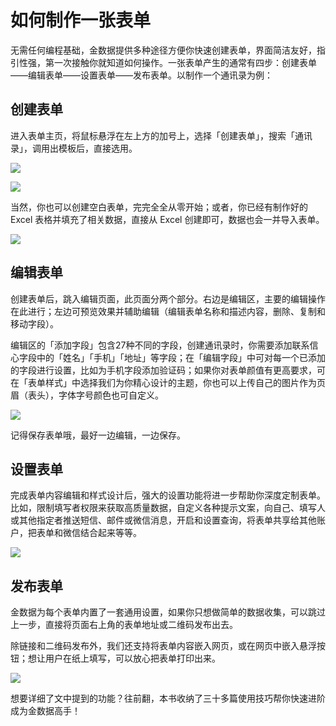 # 如何制作一张表单

无需任何编程基础，金数据提供多种途径方便你快速创建表单，界面简洁友好，指引性强，第一次接触你就知道如何操作。一张表单产生的通常有四步：创建表单——编辑表单——设置表单——发布表单。以制作一个通讯录为例：

## 创建表单

进入表单主页，将鼠标悬浮在左上方的加号上，选择「创建表单」，搜索「通讯录」，调用出模板后，直接选用。

![](https://dn-shimo-image.qbox.me/SyVoH3OFa4kDZoOU/%E6%96%B0%E5%BB%BA.png!thumbnail)


![](https://dn-shimo-image.qbox.me/jcsViHyG8qIJjAVY/%E6%A8%A1%E6%9D%BF.png!thumbnail)

当然，你也可以创建空白表单，完完全全从零开始；或者，你已经有制作好的 Excel 表格并填充了相关数据，直接从 Excel 创建即可，数据也会一并导入表单。

![](https://dn-shimo-image.qbox.me/zQ9fN7EuKG4X30nD/%E7%A9%BA%E7%99%BD.png!thumbnail)

## 编辑表单

创建表单后，跳入编辑页面，此页面分两个部分。右边是编辑区，主要的编辑操作在此进行；左边可预览效果并辅助编辑（编辑表单名称和描述内容，删除、复制和移动字段）。

编辑区的「添加字段」包含27种不同的字段，创建通讯录时，你需要添加联系信心字段中的「姓名」「手机」「地址」等字段；在「编辑字段」中可对每一个已添加的字段进行设置，比如为手机字段添加验证码；如果你对表单颜值有更高要求，可在「表单样式」中选择我们为你精心设计的主题，你也可以上传自己的图片作为页眉（表头），字体字号颜色也可自定义。

![](https://dn-shimo-image.qbox.me/f6udNp7ghOADzXvm/%E7%BC%96%E8%BE%91.png!thumbnail)

记得保存表单哦，最好一边编辑，一边保存。

## 设置表单

完成表单内容编辑和样式设计后，强大的设置功能将进一步帮助你深度定制表单。比如，限制填写者权限来获取高质量数据，自定义各种提示文案，向自己、填写人或其他指定者推送短信、邮件或微信消息，开启和设置查询，将表单共享给其他账户，把表单和微信结合起来等等。

![](https://dn-shimo-image.qbox.me/wwFI2QacgdUtiMLs/%E8%AE%BE%E7%BD%AE.png!thumbnail)

## 发布表单

金数据为每个表单内置了一套通用设置，如果你只想做简单的数据收集，可以跳过上一步，直接将页面右上角的表单地址或二维码发布出去。

除链接和二维码发布外，我们还支持将表单内容嵌入网页，或在网页中嵌入悬浮按钮；想让用户在纸上填写，可以放心把表单打印出来。

![](https://dn-shimo-image.qbox.me/yzn0of8lCAsNbglV/%E5%8F%91%E5%B8%83.png!thumbnail)

想要详细了文中提到的功能？往前翻，本书收纳了三十多篇使用技巧帮你快速进阶成为金数据高手！

